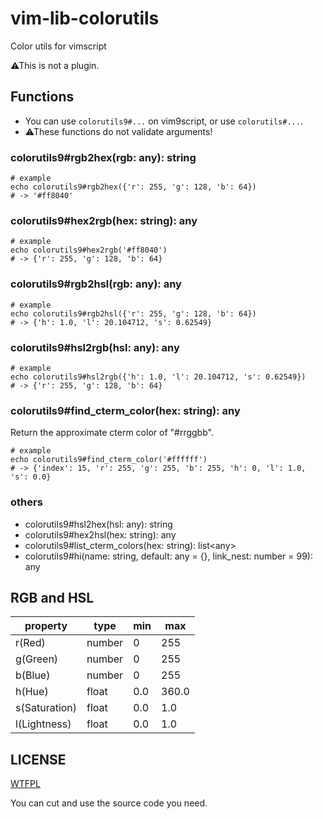 # vim-lib-colorutils
Color utils for vimscript

⚠This is not a plugin.

## Functions

- You can use `colorutils9#...` on vim9script, or use `colorutils#...`.
- ⚠These functions do not validate arguments!

### colorutils9#rgb2hex(rgb: any): string
```vim
# example
echo colorutils9#rgb2hex({'r': 255, 'g': 128, 'b': 64})
# -> '#ff8040'
```

### colorutils9#hex2rgb(hex: string): any
```vim
# example
echo colorutils9#hex2rgb('#ff8040')
# -> {'r': 255, 'g': 128, 'b': 64}
```

### colorutils9#rgb2hsl(rgb: any): any
```vim
# example
echo colorutils9#rgb2hsl({'r': 255, 'g': 128, 'b': 64})
# -> {'h': 1.0, 'l': 20.104712, 's': 0.62549}
```

### colorutils9#hsl2rgb(hsl: any): any
```vim
# example
echo colorutils9#hsl2rgb({'h': 1.0, 'l': 20.104712, 's': 0.62549})
# -> {'r': 255, 'g': 128, 'b': 64}
```

### colorutils9#find_cterm_color(hex: string): any
Return the approximate cterm color of "#rrggbb".
```vim
# example
echo colorutils9#find_cterm_color('#ffffff')
# -> {'index': 15, 'r': 255, 'g': 255, 'b': 255, 'h': 0, 'l': 1.0, 's': 0.0}
```

### others
- colorutils9#hsl2hex(hsl: any): string
- colorutils9#hex2hsl(hex: string): any
- colorutils9#list_cterm_colors(hex: string): list&lt;any>
- colorutils9#hi(name: string, default: any = {}, link_nest: number = 99): any

## RGB and HSL
|property     |type  |min|max  |
|-------------|------|---|-----|
|r(Red)       |number|0  |255  |
|g(Green)     |number|0  |255  |
|b(Blue)      |number|0  |255  |
|h(Hue)       |float |0.0|360.0|
|s(Saturation)|float |0.0|1.0  |
|l(Lightness) |float |0.0|1.0  |

## LICENSE
[WTFPL](https://www.wtfpl.net)

You can cut and use the source code you need.
